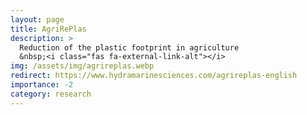 ```yaml
---
layout: page
title: AgriRePlas
description: >
  Reduction of the plastic footprint in agriculture
  &nbsp;<i class="fas fa-external-link-alt"></i>
img: /assets/img/agrireplas.webp
redirect: https://www.hydramarinesciences.com/agrireplas-english
importance: -2
category: research
---
```


